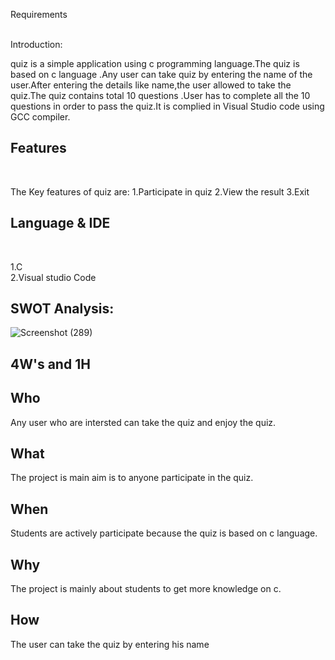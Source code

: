 Requirements
<br>
<br>

Introduction:
<br>

quiz is a simple application using c programming language.The quiz is based on c language .Any user can take quiz by entering the name of the user.After entering the details like name,the user allowed to take the quiz.The quiz contains total 10 questions .User has to complete all the 10 questions in order to pass the quiz.It is complied in Visual Studio code using GCC compiler.

## Features
<br>

The Key features of quiz are:
1.Participate in quiz
2.View the result
3.Exit


## Language & IDE
<br>


1.C
<br>
2.Visual studio Code
<br>

## SWOT Analysis:


![Screenshot (289)](https://user-images.githubusercontent.com/89694095/132469341-64b936b3-d3e4-4520-a745-ed9a70e6cecb.png)










4W's and 1H
--------------------------------------------------------------------------------

Who
---------------------------------------------------------------------------------
Any user who are intersted can take the quiz and enjoy the quiz.

What
---------------------------------------------------------------------------------
The project is main aim is to anyone participate in the quiz. 

When
---------------------------------------------------------------------------------
Students are actively participate because the quiz is based on c language.

Why
---------------------------------------------------------------------------------
The project is mainly about students to get more knowledge on c.

How
--------------------------------------------------------------------------------
The user can take the quiz by entering his name 
